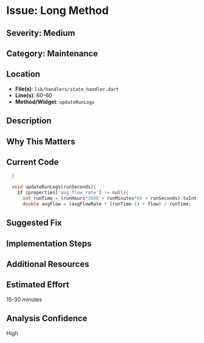# Issue: Long Method

## Severity: Medium

## Category: Maintenance

## Location
- **File(s)**: `lib/handlers/state_handler.dart`
- **Line(s)**: 60-60
- **Method/Widget**: `updateRunLogs`

## Description


## Why This Matters


## Current Code
```dart
  }

  void updateRunLogs(runSeconds){    
    if (properties['avg_flow_rate'] != null){
      int runTime = (runHours*3600 + runMinutes*60 + runSeconds).toInt();
      double avgFlow = (avgFlowRate * (runTime-1) + flow) / runTime;
```

## Suggested Fix


## Implementation Steps


## Additional Resources


## Estimated Effort
15-30 minutes

## Analysis Confidence
High
